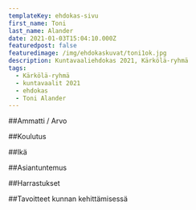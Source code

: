 ```yaml
---
templateKey: ehdokas-sivu
first_name: Toni
last_name: Alander
date: 2021-01-03T15:04:10.000Z
featuredpost: false
featuredimage: /img/ehdokaskuvat/toni1ok.jpg
description: Kuntavaaliehdokas 2021, Kärkölä-ryhmä
tags:
  - Kärkölä-ryhmä
  - kuntavaalit 2021
  - ehdokas
  - Toni Alander
---
```

##Ammatti / Arvo

##Koulutus

##Ikä

##Asiantuntemus

##Harrastukset

##Tavoitteet kunnan kehittämisessä